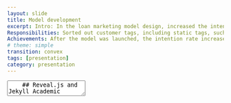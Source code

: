 ```yaml
---
layout: slide
title: Model development
excerpt: Intro: In the loan marketing model design, increased the intention rate. <br>
Responsibilities: Sorted out customer tags, including static tags, such as cars, houses, and dynamic tags, such as the number of calling our hotline, the number of app clicks, used XGboost algorithm to build customized models with Python. AUC value was 0.78, and the lift chart had good distinction.<br>
Achievements: After the model was launched, the intention rate increased by 16%.
# theme: simple
transition: convex
tags: [presentation]
category: presentation
---
```

<section data-markdown>
  <textarea data-template>
    ## Reveal.js and Jekyll Academic
    ---
    ## HTML or Markdown
    Reveal.js works with either. Use whatever you are more comfortable with.
    ---
    ## Works Anywhere
    By creating presentations using Reveal.js and hosting them on your Jekyll Academic site you will have access to them anywhere. No need to worry about software compatibility, no need to sign in to email accounts on public machines. Simply load your website and select the presentation.
    ---
    ## More Information
    Jekyll Academic includes everything that you need in order to make Reveal.js work. Copy this file and edit it to begin making your own slide deck.  
    For more information about all of the options available in Reveal.js please the [Reveal.js Demo Website](https://lab.hakim.se/reveal-js/#/)
  </textarea>
</section>
